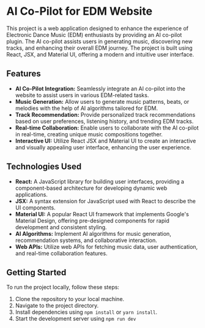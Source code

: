 # AI Co-Pilot for EDM Website

This project is a web application designed to enhance the experience of Electronic Dance Music (EDM) enthusiasts by providing an AI co-pilot plugin. The AI co-pilot assists users in generating music, discovering new tracks, and enhancing their overall EDM journey. The project is built using React, JSX, and Material UI, offering a modern and intuitive user interface.

## Features

- **AI Co-Pilot Integration:** Seamlessly integrate an AI co-pilot into the website to assist users in various EDM-related tasks.
- **Music Generation:** Allow users to generate music patterns, beats, or melodies with the help of AI algorithms tailored for EDM.
- **Track Recommendation:** Provide personalized track recommendations based on user preferences, listening history, and trending EDM tracks.
- **Real-time Collaboration:** Enable users to collaborate with the AI co-pilot in real-time, creating unique music compositions together.
- **Interactive UI:** Utilize React JSX and Material UI to create an interactive and visually appealing user interface, enhancing the user experience.

## Technologies Used

- **React:** A JavaScript library for building user interfaces, providing a component-based architecture for developing dynamic web applications.
- **JSX:** A syntax extension for JavaScript used with React to describe the UI components.
- **Material UI:** A popular React UI framework that implements Google's Material Design, offering pre-designed components for rapid development and consistent styling.
- **AI Algorithms:** Implement AI algorithms for music generation, recommendation systems, and collaborative interaction.
- **Web APIs:** Utilize web APIs for fetching music data, user authentication, and real-time collaboration features.

## Getting Started

To run the project locally, follow these steps:

1. Clone the repository to your local machine.
2. Navigate to the project directory.
3. Install dependencies using `npm install` or `yarn install`.
4. Start the development server using `npm run dev`



